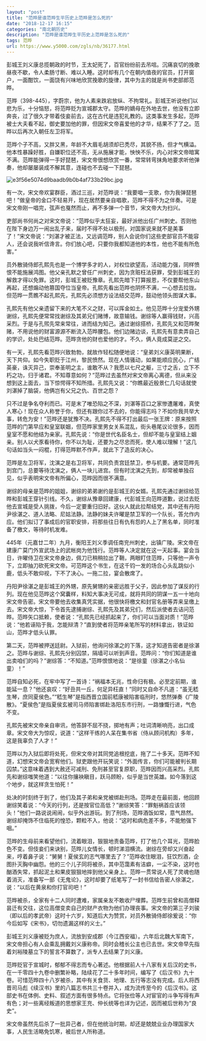 ```yaml
---
layout: "post"
title: "范晔是谁范晔生平历史上范晔是怎么死的"
date: "2018-12-17 16:15"
categories: "南北朝历史"
description: "范晔是谁范晔生平历史上范晔是怎么死的"
tags: 范晔
url: https://www.y5000.com/zgls/nb/36177.html
---
```






彭城王刘义康总揽朝政的时节，王太妃死了，百官纷纷前去吊唁。沉痛哀切的挽歌昼夜不歇，令人柔肠寸断、难以入睡。这时却有几个在朝内值夜的官员，打开窗户，一面酣饮，一面饶有兴味地欣赏挽歌的旋律，其中为主的就是尚书吏部郎范晔。

范晔（398-445），字蔚宗，他为人素来跌宕放纵、不拘常礼。彭城王听说他们以悲为乐，十分恼怒，将范晔贬为宣城郡太守。范晔的嫡母在外地去世，他没有立即奔丧，过了很久才带着伎妾前去，这在古代是违犯礼教的。这类事发生多起，范晔被士大夫看不起，御史要加他的罪，但因宋文帝喜爱他的才华，结果不了了之。范晔以后再次入朝任左卫将军。  

范晔个子不高，又胖又黑，年龄不大眉毛胡须却已秃尽，其貌不扬，但才气横溢。他本性暴躁好胜，自嫌职位还不高，无从施展才能，怏怏不乐，内心对宋文帝暗寓不满。范晔能弹得一手好琵琶，宋文帝很想欣赏一番，常常转弯抹角地要求听他弹奏，他却屡屡装成不解其意，连碰也不去碰一下琵琶。

![e3f56e5074d9baadb9b0b4af733b29bc.jpg](https://img.y5000.com/uploads/allimg/181030/e3f56e5074d9baadb9b0b4af733b29bc.jpg)

有一次，宋文帝欢宴群臣，酒过三巡，对范晔说：“我要唱一支歌，你为我弹琵琶吧！”做皇帝的金口不轻易开，现在居然要亲自唱歌，范晔不得不为之伴奏。可是宋文帝刚一唱完，弦声也戛然而止，再不多弹一个音节，宋文帝大为扫兴。  

吏部尚书何尚之对宋文帝说：“范晔似乎太狂妄，最好派他出任广州刺史。否则他在陛下身边万一闹出乱子来，届时不得不处以极刑，对国家说来就不是美事了！”宋文帝说：“刘湛才被正法，又远调范晔，别人会说你们这些吏部官员不能容人，还会说我听信谗言。你们放心吧，只要你我都知道他的本性，他也不能有所危害。”  

员外散骑侍郎孔熙先也是一个博学多才的人，对权位欲望高，活动能力强，同样愤恨不能施展鸿图。他父亲孔默之曾任广州刺史，因为贪赃枉法获罪，受到彭城王的解救才得以免罪。这时，彭城王被贬豫章。孔熙先暗下打算报恩，不仅要帮他东山再起，还想煽动他篡国夺位当皇帝。孔熙先看出范晔也阴怀不满，一心想去拉拢。但范晔一贯瞧不起孔熙先，孔熙先必须想方设法结交范晔，鼓动他领头图谋大事。  

孔熙先有他父亲遗留下来的大笔不义之财，可以挥金如土。他见范晔十分宠爱外甥谢综，孔熙先便常常找谢综及其弟兄们赌博，故意输钱。谢综等人赢得钱财，兴高采烈。于是与孔煕先常来常往，进而结为知己。通过谢综搭桥，孔熙先又和范晔聚赌，不用说他的财富源源不断流入范晔腰包。他们边赌边谈，孔熙先有意卖弄自己的学识，处处巴结范晔。范晔贪他的财也爱他的才。不久，俩人竟成莫逆之交。  

有一天，孔熙先看范晔兴致勃勃，就故作轻松随便地说：“皇弟刘义康英明果断，天下共仰。如今失职贬于江州，黎民愤然。现在人情骚动，如果能顺应民心，广结英豪，诛灭异己，崇奉圣明之主，谁敢不从？我愿以七尺之躯，三寸之舌，立下不朽之功，归于诸君。不知尊意如何？”范晔过去虽然对宋文帝离心离德，但从来没想到这上面去，当下惊愕得不知所措。孔熙先又说：“你瞧最近殷景仁几句话就使刘湛掉了脑袋，他俩岂有父兄之仇、百世之怨？

只不过是争名夺利而已。可是末了唯恐陷之不深，刘湛等百口之家惨遭屠难，真使人寒心！现在众人称誉于你，但还有跟你过不去的，你能得志吗？不如你我共举大事，转危为安！”范晔还是犹豫不决。孔熙先不得不打出最后一张王牌：原来按照范晔的门第早应和皇室联姻，但范晔家里男女关系混乱，街头巷尾议论很多，因而皇室不愿和他结为亲家。孔熙先说：“你是世代名臣名士，但却不能与皇室结上姻亲。别人以犬豕看待你，你不以为耻，还要为之尽忠而死，使人难以理解！”这几句话如当头一闷棍，打得范晔默不作声，就此下了造反的决心。  

范晔是左卫将军，沈演之是右卫将军，共同负责宫廷禁卫，参与机要。通常范晔先到宫门，总要等待沈演之，俩人一块儿进宫。但有时沈演之先到，却常被单独召见，似乎表明宋文帝有所偏心，范晔因而很不满意。  

谢综的母亲是范晔的姐姐，谢综的弟弟谢约是彭城王的女婿。孔熙先通过谢综给范晔和彭城王穿针引线。不久，谢综从豫章回建康，代彭城王向范晔道歉，说过去贬他去宣城是受人挑拨，今后一定要重归旧好。这伙人就此拉帮结党，其中还有丹阳尹徐湛之、道人法略、尼姑法静。法静的妹夫许曜是禁卫军的一个队长，答允作内应。他们拟订了事成后的官职安排，将那些往日有仇有怨的人上了黑名单，同时准备了檄文，等待时机发难。  

445年（元嘉廿二年）九月，衡阳王刘义季调任南兖州刺史，出镇广陵。宋文帝在建康广莫门外宣武场上的武帐岗为他饯行。范晔等人决定就在这一天起事。宴会当日，许曜侍卫在宋文帝身边，佩刀已稍稍拉出了鞘，两眼盯住范晔，只等他一声令下，立即抽刀砍死宋文帝。可范晔这个书生，在这千钧一发的场合心头乱跳似小鹿，低头不敢仰视，下不了决心。一拖二拉，宴会散席了。  

丹阳尹徐湛之是彭城王的外甥，原先舅甥的亲密远胜于父子，因此参加了谋反的行列。现在他见范晔这个窝囊样，料知大事决无可成，就将共同的阴谋一五一十地向宋文帝告密。宋文帝要他去收集真凭实据，他很快将檄文和封官名册等弄来呈缴上去。宋文帝大惊，下令首先逮捕谢综、孔熙先及其弟兄们，然后派使者去诘问范晔。范晔矢口抵赖，使者说：“孔熙先已经抓起来了，你们可以当面对质！”范晔说：“他若诬陷于我，怎能辩清？”直到使者将范晔亲笔所写的材料拿出，铁证如山，范晔才低头认罪。  

第二天，范晔被押送廷尉。入狱前，他询问徐湛之的下落，这才知道告密者是徐湛之。范晔与谢综、孔熙先分别囚禁，隔墙可以听到声音。范晔问：“你们知道是谁出卖咱们的吗？”谢综答：“不知道。”范晔恨恨地说：“是徐童（徐湛之小名仙童）！”  

范晔自知必死，在牢中写了一首诗：“祸福本无兆，性命归有极。必至定前期，谁能延一息？”他还哀叹：“好丑共一丘，何足异枉直！”同时又自命不凡道：“虽无嵇生琴，庶同夏侯色。”“嵇生琴”是指西晋立国前嵇康被陷害临刑时，悠然弹奏《广陵散》。“夏侯色”是指夏侯玄被司马师陷害绑赴洛阳东市行刑，一路慷慨行进，气色不变。  

孔熙先被宋文帝亲自审讯，他答辞不屈不挠，掷地有声；吐词清晰响亮，出口成章。宋文帝大为惊叹，说道：“这样干练的人呆在集书省（侍从顾问机构）多年，这是我辜负了人才！”  

范晔以为入狱后即将处死，但宋文帝对其同党追根挖底，拖了二十多天。范晔不知道，幻想宋文帝会宽宥他们。狱吏跟他开玩笑说：“外面传言，你们可能被判长期囚禁。”这意味着遇到大赦还可减刑、免刑甚至官复原职，范晔因而兴高采烈。孔熙先和谢综嗤笑他道：“以往你攘袂瞋目，跃马顾盼，似乎是当世英雄。如今落到这个地步，就这样贪生怕死！”  

处决的时刻终于到了，他们及其子弟和亲党被绑赴刑场。范晔走在最前面，他回顾谢综笑着说：“今天的行列，还是按官位高低？”谢综笑答：“罪魁祸首应该领头！”他们一路说说闹闹，似乎外出游玩。到了刑场，范晔酒饭如常，意气昂然。谢综却掩饰不住临死的惶恐，颗粒不入，他说：“这时和病危差不多，不能勉强下咽。”  

范晔的生母前来看望他们，流着眼泪，狠狠地责备范晔，打了他几个耳光，范晔脸色不变。但伎妾们来诀别，范晔儿女情长，顿时涕泪横流。谢综在旁却又兴奋起来，哼着鼻子说：“舅舅！夏侯玄的志气哪里去了？”范晔收住眼泪，狂饮烈酒，企图扑灭胸中幽怨。他的三个儿子同将被杀，其中范霭素有洁癖，一尘不染，这时也酗酒失常，抓起泥土和果皮狠狠地摔到他父亲身上。范晔一贯常说人死了灵魂也随着消灭，准备写一部《无鬼论》，这时却要了纸笔写了一封书信给告密人徐湛之，说：“以后在黄泉和你打官司吧！”  

范晔被杀，全家有十二人同时遭难，家属亲友不敢收尸埋葬。范晔生前曾和高僧释昙迁有交往，这位高僧变卖自己的财产衣物为他们办理丧事。宋文帝的第三子刘骏（即以后的孝武帝）这时十六岁，知道后大为赞赏，对员外散骑侍郎徐爰说：“你今后如写《宋书》，切勿遗漏这样的义士。”  

彭城王刘义康被贬为庶人，流放到安成郡（今江西安福）。六年后北魏大军南下，宋文帝担心有人会乘乱拥戴刘义康称帝。同时会稽长公主也已去世。宋文帝早先指着刘裕陵墓立下的誓言不算数了，派专人去结果了刘义康。  

范晔贬官于宣城时，郁郁不得志而专心著述。他根据前人十八家有关后汉的史书，在一千零四十九卷中删繁补略，陆续花了二十多年时间，编写了《后汉书》九十卷。可惜范晔四十八岁被杀，其中有关食货、地理、五行等志没有完成。后人将西晋司马彪《续汉书》里的八篇志书共三十卷并入，成为流传至今的《后汉书》。这部史书在体例、史料、叙述方面有很多特点。它将张俭等人对宦官的斗争写得有声有色；对一些离经叛道的思想家王充、仲长统等也详为记述，因而被后世称为“良史”。  

宋文帝虽然先后杀了一批异己者，但在他统治时期，却还是兢兢业业办理国家大事，人民生活略免饥寒，被后世人所称道。  

  
